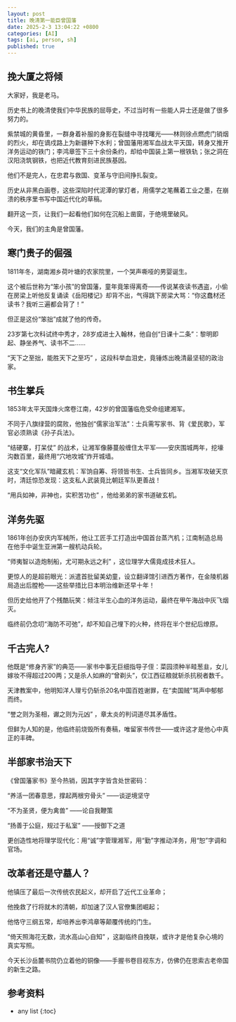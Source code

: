 ```yaml
---
layout: post
title: 晚清第一能臣曾国藩
date: 2025-2-3 13:04:22 +0800
categories: [AI]
tags: [ai, person, sh]
published: true
---
```


## 挽大厦之将倾

大家好，我是老马。

历史书上的晚清使我们中华民族的屈辱史，不过当时有一些能人异士还是做了很多努力的。

紫禁城的黄昏里，一群身着补服的身影在裂缝中寻找曙光——林则徐点燃虎门销烟的烈火，却在谪戍路上为新疆种下水利；曾国藩用湘军血战太平天国，转身又推开洋务运动的铁门；李鸿章签下三十余份条约，却给中国装上第一根铁轨；张之洞在汉阳浇筑钢铁，也把近代教育刻进民族基因。

他们不是完人，在忠君与救国、变革与守旧间挣扎裂变。

历史从非黑白画卷，这些深陷时代泥潭的掌灯者，用儒学之笔蘸着工业之墨，在崩溃的秩序里书写中国近代化的草稿。

翻开这一页，让我们一起看他们如何在沉船上凿窗，于绝境里破风。

今天，我们的主角是曾国藩。

## 寒门贵子的倔强

1811年冬，湖南湘乡荷叶塘的农家院里，一个哭声嘶哑的男婴诞生。

这个被后世称为“笨小孩”的曾国藩，童年竟笨得离奇——传说某夜读书遇盗，小偷在房梁上听他反复诵读《岳阳楼记》却背不出，气得跳下房梁大骂：“你这蠢材还读书？我听三遍都会背了！”  

但正是这份“笨拙”成就了他的传奇。

23岁第七次科试终中秀才，28岁成进士入翰林，他自创“日课十二条”：黎明即起、静坐养气、读书不二…… 

“天下之至拙，能胜天下之至巧” ，这段科举血泪史，竟锤炼出晚清最坚韧的政治家。  

## 书生掌兵

1853年太平天国烽火席卷江南，42岁的曾国藩临危受命组建湘军。

不同于八旗绿营的腐败，他独创“儒家治军法”：士兵需写家书、背《爱民歌》，军官必须熟读《孙子兵法》。

“结硬寨，打呆仗” 的战术，让湘军像藤蔓般缠住太平军——安庆围城两年，挖壕沟数百里，最终用“穴地攻城”炸开城墙。  

这支“文化军队”暗藏玄机：军饷自筹、将领皆书生、士兵皆同乡。当湘军攻破天京时，清廷惊恐发现：这支私人武装竟比朝廷军队更善战！

“用兵如神，非神也，实积苦功也” ，他给弟弟的家书道破玄机。  

## 洋务先驱

1861年创办安庆内军械所，他让工匠手工打造出中国首台蒸汽机；江南制造总局在他手中诞生亚洲第一艘机动兵轮。

“师夷智以造炮制船，尤可期永远之利” ，这位理学大儒竟成技术狂人。

更惊人的是超前眼光：派遣首批留美幼童，设立翻译馆引进西方著作，在金陵机器局造出后膛枪——这些举措比日本明治维新还早十年！  

但历史给他开了个残酷玩笑：倾注半生心血的洋务运动，最终在甲午海战中灰飞烟灭。

临终前仍念叨“海防不可弛”，却不知自己埋下的火种，终将在半个世纪后燎原。  

## 千古完人?

他既是“修身齐家”的典范——家书中事无巨细指导子侄：菜园须种半畦葱韭，女儿嫁妆不得超过200两；又是杀人如麻的“曾剃头”，仅江西征粮就斩杀抗税者数千。

天津教案中，他明知洋人理亏仍斩杀20名中国百姓谢罪，在“卖国贼”骂声中郁郁而终。  

“誉之则为圣相，谳之则为元凶” ，章太炎的判词道尽其矛盾性。

但鲜为人知的是，他临终前烧毁所有奏稿，唯留家书传世——或许这才是他心中真正的丰碑。  

## 半部家书治天下

《曾国藩家书》至今热销，因其字字皆含处世密码： 

“养活一团春意思，撑起两根穷骨头” ——谈逆境坚守  

“不为圣贤，便为禽兽” ——论自我鞭策  

“扬善于公庭，规过于私室” ——授御下之道  

更创造性地将理学现代化：用“诚”字管理湘军，用“勤”字推动洋务，用“恕”字调和官场。

## 改革者还是守墓人？

他镇压了最后一次传统农民起义，却开启了近代工业革命；  

他挽救了行将就木的清朝，却加速了汉人官僚集团崛起；  

他恪守三纲五常，却培养出李鸿章等颠覆传统的门生。  

“倚天照海花无数，流水高山心自知” ，这副临终自挽联，或许才是他复杂心境的真实写照。

今天长沙岳麓书院仍立着他的铜像——手握书卷目视东方，仿佛仍在思索古老帝国的新生之路。  

## 参考资料


* any list
{:toc}